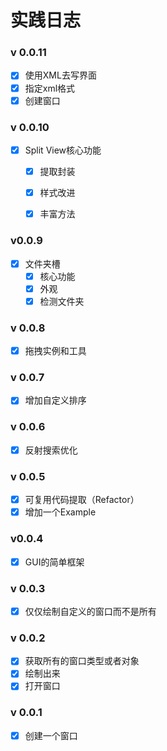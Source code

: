 # 实践日志

### v 0.0.11

- [x] 使用XML去写界面
- [x] 指定xml格式
- [x] 创建窗口

### v 0.0.10

* [x] Split View核心功能
  * [x] 提取封装
  * [x] 样式改进
  * [x] 丰富方法


### v0.0.9

- [x] 文件夹槽
  - [x] 核心功能
  - [x] 外观
  - [x] 检测文件夹

### v 0.0.8

- [x] 拖拽实例和工具

### v 0.0.7

- [x] 增加自定义排序

### v 0.0.6

- [x] 反射搜索优化

### v 0.0.5

- [x] 可复用代码提取（Refactor）
- [x] 增加一个Example

### v0.0.4

- [x] GUI的简单框架

### v 0.0.3

- [x] 仅仅绘制自定义的窗口而不是所有


### v 0.0.2

- [x] 获取所有的窗口类型或者对象
- [x] 绘制出来
- [x] 打开窗口

### v 0.0.1

- [x] 创建一个窗口